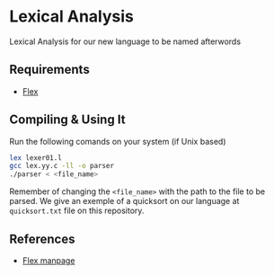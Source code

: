 # Lexical Analysis
Lexical Analysis for our new language to be named afterwords

## Requirements

+ [Flex](https://www.gnu.org/software/flex/)

## Compiling & Using It

Run the following comands on your system (if Unix based)
```bash
lex lexer01.l
gcc lex.yy.c -ll -o parser
./parser < <file_name>
```
Remember of changing the `<file_name>` with the path to the file to be parsed.
We give an exemple of a quicksort on our language at `quicksort.txt` file on this repository.

## References

+ [Flex manpage](http://dinosaur.compilertools.net/flex/manpage.html)

